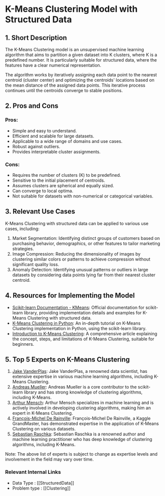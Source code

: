# K-Means Clustering Model with Structured Data

## 1. Short Description
The K-Means Clustering model is an unsupervised machine learning algorithm that aims to partition a given dataset into K clusters, where K is a predefined number. It is particularly suitable for structured data, where the features have a clear numerical representation.

The algorithm works by iteratively assigning each data point to the nearest centroid (cluster center) and optimizing the centroids' locations based on the mean distance of the assigned data points. This iterative process continues until the centroids converge to stable positions.

## 2. Pros and Cons

### Pros:
- Simple and easy to understand.
- Efficient and scalable for large datasets.
- Applicable to a wide range of domains and use cases.
- Robust against outliers.
- Provides interpretable cluster assignments.

### Cons:
- Requires the number of clusters (K) to be predefined.
- Sensitive to the initial placement of centroids.
- Assumes clusters are spherical and equally sized.
- Can converge to local optima.
- Not suitable for datasets with non-numerical or categorical variables.

## 3. Relevant Use Cases
K-Means Clustering with structured data can be applied to various use cases, including:
1. Market Segmentation: Identifying distinct groups of customers based on purchasing behavior, demographics, or other features to tailor marketing strategies.
2. Image Compression: Reducing the dimensionality of images by clustering similar colors or patterns to achieve compression without significant quality loss.
3. Anomaly Detection: Identifying unusual patterns or outliers in large datasets by considering data points lying far from their nearest cluster centroid.

## 4. Resources for Implementing the Model
- [Scikit-learn Documentation - KMeans](https://scikit-learn.org/stable/modules/generated/sklearn.cluster.KMeans.html): Official documentation for scikit-learn library, providing implementation details and examples for K-Means Clustering with structured data.
- [K-Means Clustering in Python](https://realpython.com/k-means-clustering-python/): An in-depth tutorial on K-Means Clustering implementation in Python, using the scikit-learn library.
- [Introduction to K-Means Clustering](https://towardsdatascience.com/a-short-introduction-to-k-means-clustering-8e1e2afcbee8): A comprehensive article explaining the concept, steps, and limitations of K-Means Clustering, suitable for beginners.

## 5. Top 5 Experts on K-Means Clustering
1. [Jake VanderPlas](https://github.com/jakevdp): Jake VanderPlas, a renowned data scientist, has extensive expertise in various machine learning algorithms, including K-Means Clustering.
2. [Andreas Mueller](https://github.com/amueller): Andreas Mueller is a core contributor to the scikit-learn library and has strong knowledge of clustering algorithms, including K-Means.
3. [Arthur Mensch](https://github.com/arthursw): Arthur Mensch specializes in machine learning and is actively involved in developing clustering algorithms, making him an expert in K-Means Clustering.
4. [François-Michel De Rainville](https://github.com/fmad): François-Michel De Rainville, a Kaggle GrandMaster, has demonstrated expertise in the application of K-Means Clustering on various datasets.
5. [Sebastian Raschka](https://github.com/rasbt): Sebastian Raschka is a renowned author and machine learning practitioner who has deep knowledge of clustering algorithms, including K-Means.

Note: The above list of experts is subject to change as expertise levels and involvement in the field may vary over time.


 ### Relevant Internal Links
- Data Type : [[StructuredData]]
- Problem type : [[Clustering]]
